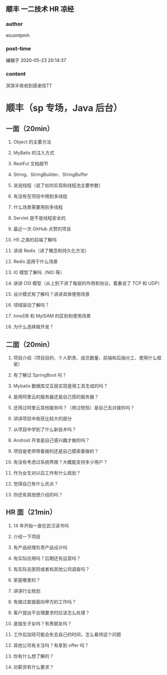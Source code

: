 ## 顺丰 一二技术 HR 凉经
### author 
eicomtpmh
### post-time 

编辑于  2020-05-23 20:14:37
### content 
<div class="post-topic-des nc-post-content">
 <p style="color: rgb(51,51,51);">
  哭哭半夜收到感谢信TT
 </p>
 <h1 style="color: rgb(51,51,51);">
  <span>
   顺丰（sp 专场，Java 后台）
  </span>
 </h1>
 <h2 style="color: rgb(51,51,51);">
  <span>
   一面（20min）
  </span>
 </h2>
 <ol style="color: rgb(51,51,51);">
  <li>
   <p>
    <span>
     Object 的主要方法
    </span>
   </p>
  </li>
  <li>
   <p>
    <span>
     MyBatis 的注入方式
    </span>
   </p>
  </li>
  <li>
   <p>
    <span>
     RestFul 文档细节
    </span>
   </p>
  </li>
  <li>
   <p>
    <span>
     String、StringBuilder、StringBuffer
    </span>
   </p>
  </li>
  <li>
   <p>
    <span>
     说说线程（说了如何实现和线程池主要参数）
    </span>
   </p>
  </li>
  <li>
   <p>
    <span>
     有没有在项目中用到多线程
    </span>
   </p>
  </li>
  <li>
   <p>
    <span>
     什么场景需要用到多线程
    </span>
   </p>
  </li>
  <li>
   <p>
    <span>
     Servlet 是不是线程安全的
    </span>
   </p>
  </li>
  <li>
   <p>
    <span>
     最近一次 GitHub 点赞的项目
    </span>
   </p>
  </li>
  <li>
   <p>
    <span>
     H5 之类的前端了解吗
    </span>
   </p>
  </li>
  <li>
   <p>
    <span>
     讲讲 Redis（讲了概念和持久化方法）
    </span>
   </p>
  </li>
  <li>
   <p>
    <span>
     Redis 适用于什么场景
    </span>
   </p>
  </li>
  <li>
   <p>
    <span>
     IO 模型了解吗（NIO 等）
    </span>
   </p>
  </li>
  <li>
   <p>
    <span>
     讲讲 OSI 模型（从上到下讲了每层的作用和协议，着重说了 TCP 和 UDP）
    </span>
   </p>
  </li>
  <li>
   <p>
    <span>
     设计模式有了解吗？讲讲具体使用场景
    </span>
   </p>
  </li>
  <li>
   <p>
    <span>
     领域驱动了解吗？
    </span>
   </p>
  </li>
  <li>
   <p>
    <span>
     InnoDB 和 MyISAM 的区别和使用场景
    </span>
   </p>
  </li>
  <li>
   <p>
    <span>
     为什么选择做开发？
    </span>
   </p>
  </li>
 </ol>
 <h2 style="color: rgb(51,51,51);">
  <span>
   二面（20min）
  </span>
 </h2>
 <ol style="color: rgb(51,51,51);">
  <li>
   <p>
    <span>
     项目介绍（项目目的、个人职责、成员数量、前端和后端分工、使用什么框架）
    </span>
   </p>
  </li>
  <li>
   <p>
    <span>
     有了解过 SpringBoot 吗？
    </span>
   </p>
  </li>
  <li>
   <p>
    <span>
     Mybatis 数据库交互层实现是用工具生成的吗？
    </span>
   </p>
  </li>
  <li>
   <p>
    <span>
     是用阿里云的服务器还是自己搭的服务器？
    </span>
   </p>
  </li>
  <li>
   <p>
    <span>
     还用过阿里云其他服务吗？（用过短信）是自己去对接的吗？
    </span>
   </p>
  </li>
  <li>
   <p>
    <span>
     讲讲项目中收获比较大的部分
    </span>
   </p>
  </li>
  <li>
   <p>
    <span>
     从项目中学到了什么新技术吗？
    </span>
   </p>
  </li>
  <li>
   <p>
    <span>
     Android 开发是自己感兴趣才做的吗？
    </span>
   </p>
  </li>
  <li>
   <p>
    <span>
     项目是老师带着做的还是自己摸索着做的？
    </span>
   </p>
  </li>
  <li>
   <p>
    <span>
     有没有考虑过系统界限？大概能支持多少用户？
    </span>
   </p>
  </li>
  <li>
   <p>
    <span>
     作为女生对以后工作有什么规划？
    </span>
   </p>
  </li>
  <li>
   <p>
    <span>
     觉得自己有什么优点？
    </span>
   </p>
  </li>
  <li>
   <p>
    <span>
     你还有其他想介绍的吗？
    </span>
   </p>
  </li>
 </ol>
 <h2 style="color: rgb(51,51,51);">
  <span>
   HR 面（21min）
  </span>
 </h2>
 <ol style="color: rgb(51,51,51);">
  <li>
   <p>
    <span>
     14 年开始一直在武汉读书吗
    </span>
   </p>
  </li>
  <li>
   <p>
    <span>
     介绍一下项目
    </span>
   </p>
  </li>
  <li>
   <p>
    <span>
     有产品经理负责产品设计吗
    </span>
   </p>
  </li>
  <li>
   <p>
    <span>
     有实际应用吗？后期还有运营吗？
    </span>
   </p>
  </li>
  <li>
   <p>
    <span>
     有实际去医院或者和其他公司调查吗？
    </span>
   </p>
  </li>
  <li>
   <p>
    <span>
     家是哪里的？
    </span>
   </p>
  </li>
  <li>
   <p>
    <span>
     讲讲行业规划
    </span>
   </p>
  </li>
  <li>
   <p>
    <span>
     有做过直接面向甲方的工作吗？
    </span>
   </p>
  </li>
  <li>
   <p>
    <span>
     客户提出不合理要求时应该怎么处理？
    </span>
   </p>
  </li>
  <li>
   <p>
    <span>
     是独生子女吗？有男朋友吗？
    </span>
   </p>
  </li>
  <li>
   <p>
    <span>
     工作后加班可能会失去自己的时间，怎么看待这个问题
    </span>
   </p>
  </li>
  <li>
   <p>
    <span>
     其他公司有关注吗？有拿到 offer 吗？
    </span>
   </p>
  </li>
  <li>
   <p>
    <span>
     你有什么想了解的？
    </span>
   </p>
  </li>
  <li>
   <p>
    <span>
     对薪资有什么要求？
    </span>
   </p>
  </li>
 </ol>
</div>
